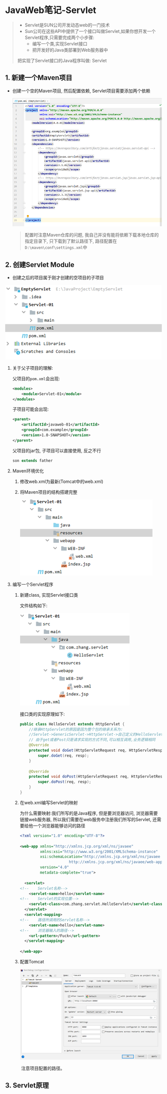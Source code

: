 # JavaWeb笔记-Servlet

> - Servlet是SUN公司开发动态web的一门技术
> - Sun公司在这些API中提供了一个接口叫做Servlet,如果你想开发一个Servlet程序,只需要完成两个小步骤:
>   - 编写一个类,实现Servlet接口
>   - 把开发好的Java类部署到Web服务器中
>
> 把实现了Servlet接口的Java程序叫做: Servlet

## 1. 新建一个Maven项目

- 创建一个空的Maven项目, 然后配置依赖, Servlet项目需要添加两个依赖

  <img src="JavaWeb笔记-Servlet.assets/image-20210412103200535.png" alt="image-20210412103200535" style="zoom: 67%;" />

  > 配置时注意Maven仓库的问题, 我自己并没有能将依赖下载本地仓库的指定目录下, 只下载到了默认路径下, 路径配置在`D:\maven\conf\settings.xml`中

## 2. 创建Servlet Module

- 创建之后的项目属于刚才创建的空项目的子项目

![image-20210412104207350](JavaWeb笔记-Servlet.assets/image-20210412104207350.png)

1. 关于父子项目的理解:

   父项目的`pom.xml`会出现:

   ```xml
   <modules>
       <module>Servlet-01</module>
   </modules>
   ```

   子项目可能会出现:

   ```xml
   <parent>
       <artifactId>javaweb-01</artifactId>
       <groupId>com.example</groupId>
       <version>1.0-SNAPSHOT</version>
   </parent>
   ```

   父项目的jar包, 子项目可以直接使用, 反之不行

   ```java
   son extends father
   ```

2. Maven环境优化

   1. 修改web.xml为最新(Tomcat中的web.xml)

   2. 将Maven项目的结构搭建完整

      ![image-20210412105025465](JavaWeb笔记-Servlet.assets/image-20210412105025465.png)

3. 编写一个Servlet程序

   1. 新建class, 实现Servlet接口类

      文件结构如下:

      ![image-20210412111005489](JavaWeb笔记-Servlet.assets/image-20210412111005489.png)

      接口类的实现原理如下:

      ```java
      public class HelloServlet extends HttpServlet {
          //继承HttpServlet的原因是因为整个包的继承关系为:
          //Servlet->GenericServlet->HttpServlet->自己定义的HelloServlet
          // 由于get或者Post只是请求实现的方式不同,可以相互调用,业务逻辑相同
          @Override
          protected void doGet(HttpServletRequest req, HttpServletResponse resp) throws ServletException, IOException {
              super.doGet(req, resp);
          }
      
          @Override
          protected void doPost(HttpServletRequest req, HttpServletResponse resp) throws ServletException, IOException {
              super.doPost(req, resp);
          }
      }
      ```

   2. 在web.xml编写Servlet的映射

      为什么需要映射:我们所写的是Java程序, 但是要浏览器访问,  浏览器需要链接web服务器, 所以我们需要在web服务中注册我们所写的Servlet, 还需要给他一个浏览器能够访问的路径

      ```xml
      <?xml version="1.0" encoding="UTF-8"?>
      
      <web-app xmlns="http://xmlns.jcp.org/xml/ns/javaee"
               xmlns:xsi="http://www.w3.org/2001/XMLSchema-instance"
               xsi:schemaLocation="http://xmlns.jcp.org/xml/ns/javaee
                            http://xmlns.jcp.org/xml/ns/javaee/web-app_4_0.xsd"
               version="4.0"
               metadata-complete="true">
      
        <servlet>
      <!--    Servlet名称-->
          <servlet-name>hello</servlet-name>
      <!--    Servlet的实现位置-->
          <servlet-class>com.zhang.servlet.HelloServlet</servlet-class>
        </servlet>
        <servlet-mapping>
      <!--    路径所调用的Servlet名称-->
          <servlet-name>hello</servlet-name>
      <!--    浏览器输入的路径-->
          <url-pattern>/Fuck</url-pattern>
        </servlet-mapping>
      
      </web-app>
      ```

   3. 配置Tomcat

      ![image-20210412112844233](JavaWeb笔记-Servlet.assets/image-20210412112844233.png)

      ​	注意项目配置的路径。

## 3. Servlet原理



